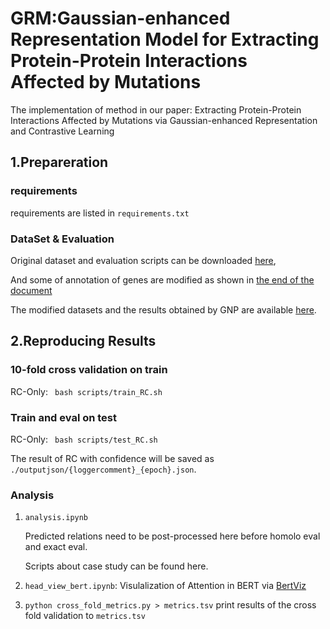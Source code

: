 <!-- English | [简体中文](./README.zh.md) -->
# GRM:Gaussian-enhanced Representation Model for Extracting Protein-Protein Interactions Affected by Mutations 
The implementation of method in our paper:
Extracting Protein-Protein Interactions Affected by Mutations via Gaussian-enhanced Representation and Contrastive Learning
## 1.Prepareration
### requirements
requirements are listed in `requirements.txt`
### DataSet & Evaluation
  Original dataset and evaluation scripts can be downloaded [here][bc6pm],

  And some of annotation of genes are modified as shown in <a href="#modi">the end of the document</a> 
  
  The modified datasets and the results obtained by GNP are available [here][dataset_googledrive].

## 2.Reproducing Results
### 10-fold cross validation on train
RC-Only: ` bash scripts/train_RC.sh`


### Train and eval on test
RC-Only: ` bash scripts/test_RC.sh`


The result of RC with confidence will be saved as `./outputjson/{loggercomment}_{epoch}.json`.

### Analysis
1. `analysis.ipynb`
   
    Predicted relations need to be post-processed here before homolo eval and exact eval.

    Scripts about case study can be found here. 
2. `head_view_bert.ipynb`: Visulalization of Attention in BERT via [BertViz][bertviz]
3. `python cross_fold_metrics.py > metrics.tsv`
    print results of the cross fold validation to `metrics.tsv`


[bc6pm]: https://github.com/ncbi-nlp/BC6PM 
[dataset_googledrive]: https://drive.google.com/file/d/17MCutWfCWA2rKpPnFp6gEJATdh-IYkZX/view?usp=sharing 
[workshop]: https://biocreative.bioinformatics.udel.edu/resources/publications/bcvi-proceedings/
[eutil]: https://pypi.org/project/eutils/
[biobert]: https://github.com/dmis-lab/biobert
[bertviz]: https://github.com/jessevig/bertviz
